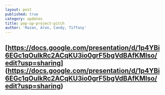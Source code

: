 ```yaml
---
layout: post
published: true
category: updates
title: pop-up-project-pitch
author: 'Razan, Aron, Candy, Tiffany'
---
```

## [https://docs.google.com/presentation/d/1p4YBi6EGc1qOulkRc2ACqKU3io0grF5bgVdBAfKMlso/edit?usp=sharing] (https://docs.google.com/presentation/d/1p4YBi6EGc1qOulkRc2ACqKU3io0grF5bgVdBAfKMlso/edit?usp=sharing)
